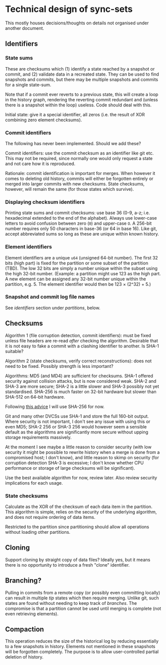Technical design of sync-sets
====================

This mostly houses decisions/thoughts on details not organised under another
document.

Identifiers
------------------

### State sums

These are checksums which (1) identify a state reached by a snapshot
or commit, and (2) validate data in a recreated state. They can be used to find
snapshots and commits, but there may be multiple snapshots and commits for a
single state-sum.

Note that if a commit ever reverts to a previous state, this will create a loop
in the history graph, rendering the reverting commit redundant and (unless
there is a snapshot within the loop) useless. Code should deal with this.

Initial state: give it a special identifier, all zeros (i.e. the result of XOR
combining zero element checksums).

### Commit identifiers

The following has never been implemented. Should we add these?

Commit identifiers: use the commit checksum as an identifier like git etc.
This may not be required, since normally one would only request a state and not
care how it is reproduced.

Rationale: commit identification is important for merges. When however it comes
to deleting old history, commits will either be forgotten entirely or merged
into larger commits with new checksums. State checksums, however, will remain
the same (for those states which survive).

### Displaying checksum identifiers

Printing state sums and commit checksums: use base 36 (0-9, a-z; i.e.
hexadecimal extended to the end of the alphabet). Always use lower-case letters
to avoid confusion between zero (`0`) and upper-case `O`. A 256-bit number
requires only 50 characters in base-36 (or 64 in base 16). Like git, accept
abbreviated sums so long as these are unique within known history.

### Element identifiers

Element identifiers are a unique `u64` (unsigned 64-bit number). The first
32 bits (high part) is fixed for the partition or some subset of the partition
(TBD). The low 32 bits are simply a number unique within the subset using the
high 32-bit number. (Example: a partition might use 123 as the high part. A new
element can be assigned any 32-bit number unique within the partition, e.g. 5.
The element identifier would then be 123 × (2^32) + 5.)

### Snapshot and commit log file names

See *identifiers* section under *partitions*, below.


Checksums
----------------------

Algorithm 1 (file corruption detection, commit identifiers): must be fixed
unless file headers are re-read *after* checking the algorithm. Desirable that
it is not easy to fake a commit with a clashing identifier to another. Is SHA-1
suitable?

Algorithm 2 (state checksums, verify correct reconstructions): does not need
to be fixed. Possibly strength is less important?

Algorithms: MD5 (and MD4) are sufficient for checksums. SHA-1 offered
security against collision attacks, but is now considered weak. SHA-2 and SHA-3
are more secure; SHA-2 is a little slower and SHA-3 possibly not yet
standardised. SHA-256 is much faster on 32-bit hardware but slower than SHA-512
on 64-bit hardware.

Following [this advice](http://stackoverflow.com/a/5003438/314345) I will use
SHA-256 for now.

Git and many other DVCSs use SHA-1 and store the full 160-bit output. Where
security is not important, I don't see any issue with using this or even MD5;
SHA-2 256 or SHA-3 256 would however seem a sensible default as the algorithms
are significantly more secure without upping storage requirements massively.

At the moment I see maybe a little reason to consider security (with low
security it might be possible to rewrite history when a merge is done from a
compromised host; I don't know), and little reason to skimp on security
(for corruption detection SHA-3 is excessive; I don't know whether CPU
performance or storage of large checksums will be significant).

Use the best available algorithm for now, review later. Also review security
implications for each usage.

### State checksums

Calculate as the XOR of the checksum of each data item in the partition. This
algorithm is simple, relies on the security of the underlying algorithm, and
does not require ordering of data items.

Restricted to the partition since partitioning should allow all operations
without loading other partitions.


Cloning
----------

Support cloning by straight copy of data files? Ideally yes, but it means there
is no opportunity to introduce a fresh "clone" identifier.


Branching?
--------------

Pulling in commits from a remote copy (or possibly even committing locally) can
result in multiple *tip* states which then require merging. Unlike git, such
states are found without needing to keep track of *branches*. The compromise is
that a partition cannot be used until merging is complete (not even retrieving
elements).


Compaction
---------------

This operation reduces the size of the historical log by reducing essentially
to a few snapshots in history. Elements not mentioned in these snapshots will
be forgotten completely. The purpose is to allow user-controlled partial
deletion of history.
